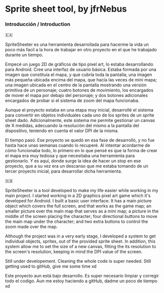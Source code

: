 # Sprite sheet tool, by jfrNebus

### Introducción /  Introduction 

:ceuta_melilla:

SpriteSheeter es una herramienta desarrollada para hacerme la vida un poco más facil a la hora de trabajar en otro
proyecto en el que he trabajado durante un tiempo. 

Empecé un juego 2D de gráficos de tipo pixel art, lo estaba desarrollando para Android. Cree una interfaz de usuario
básica. Estaba formada por una imagen que constituía el mapa, y que cubría toda la pantalla; una imagen más 
pequeña ubicada encima del mapa, que hacía las veces de mini mapa; una imagen ubicada en el centro de la pantalla 
mostrando una versión primitiva de un personaje; cuatro botones de movimiento, los encargados de mover el 
mapa por debajo del personaje; y dos botones adicionales encargados de probar si el sistema de zoom del mapa funcionaba.

Aunque el proyecto estaba en una etapa muy inicial, desarrollé el sistema para convertir en objetos individuales cada 
uno de los sprites de un sprite sheet dado. Adicionalmente, este sistema me permite gestionar un canvas de X medidas,
adecuando la resolución del mismo a la pantalla del dispositivo, teniendo en cuenta el valor DPI de la misma.

El tiempo pasó. Ese proyecto se quedó en esa fase de desarrolló, y no fue hasta hace unas semanas cuando lo recuperé. 
Al intentar acordarme de cómo funcionaba todo, lo primero en lo que pensé es que la forma de crear el mapa era muy 
tediosa y que necesitaba una herramienta para gestionarlo. Y es aquí, donde surge la idea de hacer un stop en ese
proyecto, que a su vez era un descanso que me estaba tomando de un tercer proyecto inicial, para desarrollar 
dicha herramienta.


:uk:

SpriteSheeter is a tool developed to make my life easier while working in my main project. I started working in a 2D 
graphics pixel art game which it's developed for Android. I built a basic user interface. It has a main picture object
which covers the full screen, and that works as the game map; an smaller picture over the main map that serves as a
mini map; a picture in the middle of the screen placing the character; four directional buttons to move the main map
under the character; and two extra buttons to control the zoom made over the map.

Although the project was in a very early stage, I developed a system to get individual objects, sprites, out of the
provided sprite sheet. In addition, this system allow me to set the size of a new canvas, fitting the its resolution
to the screen's resolution, keeping in mind the DPI value of the screen.







Still under developement. Cleaning the whole code is super needed. Still getting used to gitHub, give me some time xd

Este proyecto aun está bajo desarrollo. Es super necesario limpiar y corregir todo el codigo. Aun me estoy haciendo a gitHub, dadme un poco de tiempo xd



